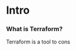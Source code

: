 # Intro
### What is Terraform?
Terraform is a tool to cons
<!--stackedit_data:
eyJoaXN0b3J5IjpbLTYzODM5NzE3NCwtMTg3NTE4ODMzN119
-->
